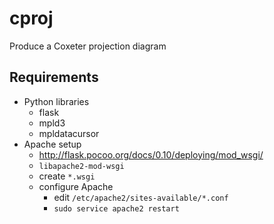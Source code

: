 # cproj
Produce a Coxeter projection diagram

## Requirements
* Python libraries
  * flask
  * mpld3
  * mpldatacursor
* Apache setup
  * http://flask.pocoo.org/docs/0.10/deploying/mod_wsgi/
  * ```libapache2-mod-wsgi```
  * create ```*.wsgi```
  * configure Apache
    * edit ```/etc/apache2/sites-available/*.conf```
    * ```sudo service apache2 restart```
